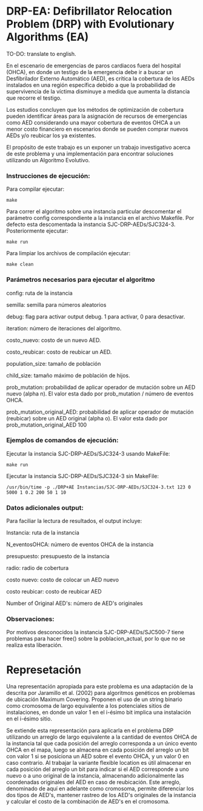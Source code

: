 # DRP-EA: Defibrillator Relocation Problem (DRP)  with Evolutionary Algorithms (EA)


TO-DO: translate to english. 

En el escenario de emergencias de paros cardiacos fuera del hospital (OHCA), en donde un testigo de la emergencia debe ir a buscar un Desfibrilador Externo Automático (AED),
es crítica la cobertura de los AEDs instalados en una región específica debido a que la probabilidad de supervivencia de la víctima disminuye a medida que aumenta la distancia que
recorre el testigo. 

Los estudios concluyen que los métodos de optimización de cobertura pueden identificar áreas para la asignación de recursos de emergencias como AED considerando
una mayor cobertura de eventos OHCA a un menor costo financiero en escenarios donde se pueden comprar nuevos AEDs y/o reubicar los ya existentes. 

El propósito de este trabajo es un exponer un trabajo investigativo acerca de este problema y una implementación para encontrar soluciones utilizando un Algoritmo Evolutivo.


### Instrucciones de ejecución:

Para compilar ejecutar:

```
make
```

Para correr el algoritmo sobre una instancia particular descomentar el parámetro config correspondiente a la instancia en el archivo Makefile. Por defecto esta descomentada la instancia SJC-DRP-AEDs/SJC324-3. Posteriormente ejecutar:

```
make run
```

Para limpiar los archivos de compilación ejecutar:

```
make clean
```

###  Parámetros necesarios para ejecutar el algoritmo

config: ruta de la instancia

semilla: semilla para números aleatorios

debug: flag para activar output debug. 1 para activar, 0 para desactivar. 

iteration: número de iteraciones del algoritmo.

costo_nuevo: costo de un nuevo AED.

costo_reubicar: costo de reubicar un AED.

population_size: tamaño de población

child_size: tamaño máximo de población de hijos.

prob_mutation: probabilidad de aplicar operador de mutación sobre un AED nuevo (alpha n). El valor esta dado por  prob_mutation / número de eventos OHCA. 


prob_mutation_original_AED: probabilidad de aplicar operador de mutación (reubicar) sobre un AED original (alpha o). El valor esta dado por prob_mutation_original_AED 100

### Ejemplos de comandos de ejecución:

Ejecutar la instancia SJC-DRP-AEDs/SJC324-3 usando MakeFile:

```
make run
```

Ejecutar la instancia SJC-DRP-AEDs/SJC324-3  sin MakeFile:

```
/usr/bin/time -p ./DRP+AE Instancias/SJC-DRP-AEDs/SJC324-3.txt 123 0 5000 1 0.2 200 50 1 10
```

### Datos adicionales output:

Para faciliar la lectura de resultados, el output incluye:

Instancia: ruta de la instancia

N_eventosOHCA: número de eventos OHCA de la instancia

presupuesto: presupuesto de la instancia

radio: radio de cobertura

costo nuevo: costo de colocar un AED nuevo

costo reubicar: costo de reubicar AED

Number of Original AED's: número de AED's originales

### Observaciones:

Por motivos desconocidos la instancia SJC-DRP-AEDs/SJC500-7 tiene problemas para hacer free() sobre la poblacion_actual, por lo que no se realiza esta liberación. 

# Represetación

Una representación apropiada para este problema es una adaptación de la descrita por Jaramillo et al. (2002) para algoritmos genéticos en problemas de ubicación Maximum Covering. Proponen el uso de un string binario como cromosoma de largo equivalente a los potenciales sitios de instalaciones, en donde un valor 1 en el i-ésimo bit implica una instalación en el i-ésimo sitio.


Se extiende esta representación para aplicarla en el problema DRP utilizando un arreglo de largo equivalente a la cantidad de eventos OHCA de la instancia tal que cada posición del arreglo corresponda a un único evento OHCA en el mapa, luego se almacena en cada posición del arreglo un bit con valor 1 si se posiciona un AED sobre el evento OHCA, y un valor 0 en caso contrario. Al trabajar la variante flexible location es útil almacenar en cada posición del arreglo un bit para indicar si el AED corresponde a uno nuevo o a uno original de la instancia, almacenando adicionalmente las coordenadas originales del AED en caso de reubicación. Este arreglo, denominado de aquí en adelante como cromosoma, permite diferenciar los dos tipos de AED's, mantener rastreo de los AED's originales de la instancia y calcular el costo de la combinación de AED's en el cromosoma.
